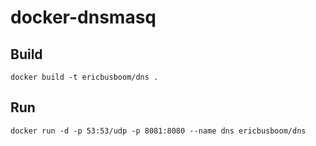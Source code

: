 
# docker-dnsmasq



## Build

    docker build -t ericbusboom/dns .


## Run

    docker run -d -p 53:53/udp -p 8081:8080 --name dns ericbusboom/dns 

